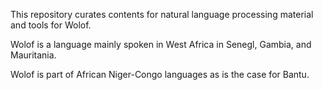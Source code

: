 This repository curates contents for natural language processing material and tools for Wolof.

Wolof is a language mainly spoken in West Africa in Senegl, Gambia, and Mauritania.

Wolof is part of African Niger-Congo languages as is the case for Bantu.
